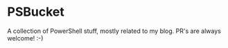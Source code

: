 # PSBucket
A collection of PowerShell stuff, mostly related to my blog. PR's are always welcome! :-)
